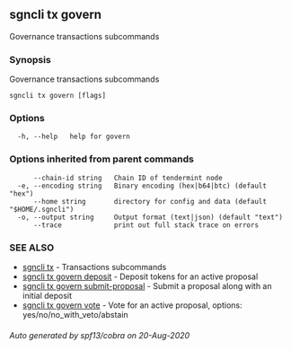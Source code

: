 ## sgncli tx govern

Governance transactions subcommands

### Synopsis

Governance transactions subcommands

```
sgncli tx govern [flags]
```

### Options

```
  -h, --help   help for govern
```

### Options inherited from parent commands

```
      --chain-id string   Chain ID of tendermint node
  -e, --encoding string   Binary encoding (hex|b64|btc) (default "hex")
      --home string       directory for config and data (default "$HOME/.sgncli")
  -o, --output string     Output format (text|json) (default "text")
      --trace             print out full stack trace on errors
```

### SEE ALSO

* [sgncli tx](sgncli_tx.md)	 - Transactions subcommands
* [sgncli tx govern deposit](sgncli_tx_govern_deposit.md)	 - Deposit tokens for an active proposal
* [sgncli tx govern submit-proposal](sgncli_tx_govern_submit-proposal.md)	 - Submit a proposal along with an initial deposit
* [sgncli tx govern vote](sgncli_tx_govern_vote.md)	 - Vote for an active proposal, options: yes/no/no_with_veto/abstain

###### Auto generated by spf13/cobra on 20-Aug-2020
